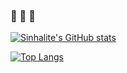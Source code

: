 ### 🍺 👶 🤬

[![Sinhalite's GitHub stats](https://github-readme-stats.vercel.app/api?username=Sinhalite&theme=tokyonight&show_icons=true)](https://github.com/anuraghazra/github-readme-stats)

[![Top Langs](https://github-readme-stats.vercel.app/api/top-langs/?username=Sinhalite&theme=tokyonight&show_icons=true&langs_count=8)](https://github.com/Sinhalite/github-readme-stats)

<!--
**Sinhalite/Sinhalite** is a ✨ _special_ ✨ repository because its `README.md` (this file) appears on your GitHub profile.

Here are some ideas to get you started:

- 🔭 I’m currently working on ...
- 🌱 I’m currently learning ...
- 👯 I’m looking to collaborate on ...
- 🤔 I’m looking for help with ...
- 💬 Ask me about ...
- 📫 How to reach me: ...
- 😄 Pronouns: ...
- ⚡ Fun fact: ...
-->
